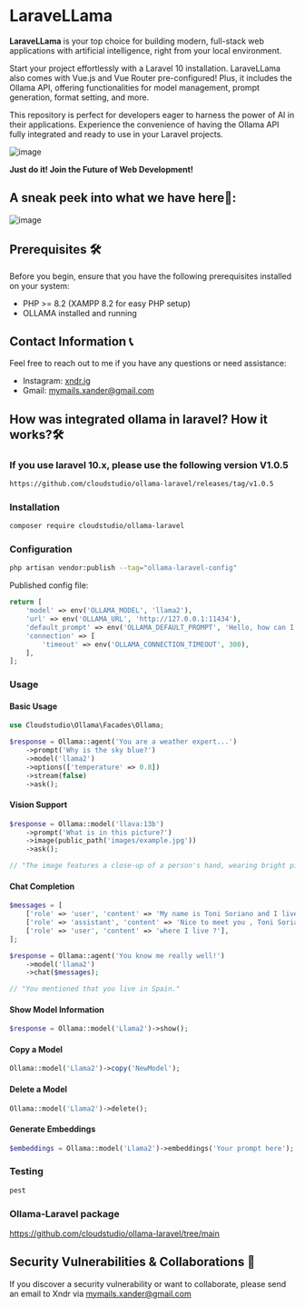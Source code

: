 # LaraveLLama

**LaraveLLama** is your top choice for building modern, full-stack web applications with artificial intelligence, right from your local environment.

Start your project effortlessly with a Laravel 10 installation. LaraveLLama also comes with Vue.js and Vue Router pre-configured! Plus, it includes the Ollama API, offering functionalities for model management, prompt generation, format setting, and more.

This repository is perfect for developers eager to harness the power of AI in their applications. Experience the convenience of having the Ollama API fully integrated and ready to use in your Laravel projects.

![image](https://github.com/xndrgit/xndr-laravellama/assets/115892862/bfb499ce-238e-4fb9-a0ef-dd0c0e3e30c1)

**Just do it! Join the Future of Web Development!**

## A sneak peek into what we have here🙈:
![image](https://github.com/xndrgit/xndr-laravellama/assets/115892862/5b166163-bbf8-4172-911d-12b0827096a4)

## Prerequisites 🛠️
Before you begin, ensure that you have the following prerequisites installed on your system:
- PHP >= 8.2 (XAMPP 8.2 for easy PHP setup)
- OLLAMA installed and running

## Contact Information 📞
Feel free to reach out to me if you have any questions or need assistance:
- Instagram: [xndr.ig](https://www.instagram.com/xndr.ig/)
- Gmail: [mymails.xander@gmail.com](mailto:mymails.xander@gmail.com)


## How was integrated ollama in laravel? How it works?🛠

### If you use laravel 10.x, please use the following version V1.0.5

```bash
https://github.com/cloudstudio/ollama-laravel/releases/tag/v1.0.5
```

### Installation

```bash
composer require cloudstudio/ollama-laravel
```

### Configuration

```bash
php artisan vendor:publish --tag="ollama-laravel-config"
```

Published config file:

```php
return [
    'model' => env('OLLAMA_MODEL', 'llama2'),
    'url' => env('OLLAMA_URL', 'http://127.0.0.1:11434'),
    'default_prompt' => env('OLLAMA_DEFAULT_PROMPT', 'Hello, how can I assist you today?'),
    'connection' => [
        'timeout' => env('OLLAMA_CONNECTION_TIMEOUT', 300),
    ],
];
```

### Usage

#### Basic Usage

```php
use Cloudstudio\Ollama\Facades\Ollama;

$response = Ollama::agent('You are a weather expert...')
    ->prompt('Why is the sky blue?')
    ->model('llama2')
    ->options(['temperature' => 0.8])
    ->stream(false)
    ->ask();
```


#### Vision Support
    
```php
$response = Ollama::model('llava:13b')
    ->prompt('What is in this picture?')
    ->image(public_path('images/example.jpg')) 
    ->ask();

// "The image features a close-up of a person's hand, wearing bright pink fingernail polish and blue nail polish. In addition to the colorful nails, the hand has two tattoos – one is a cross and the other is an eye."

```

#### Chat Completion

```php
$messages = [
    ['role' => 'user', 'content' => 'My name is Toni Soriano and I live in Spain'],
    ['role' => 'assistant', 'content' => 'Nice to meet you , Toni Soriano'],
    ['role' => 'user', 'content' => 'where I live ?'],
];

$response = Ollama::agent('You know me really well!')
    ->model('llama2')
    ->chat($messages);

// "You mentioned that you live in Spain."

```

#### Show Model Information

```php
$response = Ollama::model('Llama2')->show();
```

#### Copy a Model

```php
Ollama::model('Llama2')->copy('NewModel');
```

#### Delete a Model

```php
Ollama::model('Llama2')->delete();
```

#### Generate Embeddings

```php
$embeddings = Ollama::model('Llama2')->embeddings('Your prompt here');
```

### Testing

```bash
pest
```

### Ollama-Laravel package
https://github.com/cloudstudio/ollama-laravel/tree/main

## Security Vulnerabilities & Collaborations 💌
If you discover a security vulnerability or want to collaborate, please send an email to Xndr via [mymails.xander@gmail.com](mailto:mymails.xander@gmail.com)



